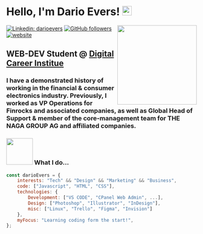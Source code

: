 <h1>Hello, I'm Dario Evers! <img src="https://media.giphy.com/media/hvRJCLFzcasrR4ia7z/giphy.gif" width="25"></h1>
<img align='right' src="https://media.giphy.com/media/17b875GGvV9m9sLmNc/giphy.gif" width="210">

[![Linkedin: darioevers](https://img.shields.io/badge/-darioevers-blue?style=flat-square&logo=Linkedin&logoColor=white&link=https://www.linkedin.com/in/dario-n-evers/)](https://www.linkedin.com/in/dario-n-evers/)
[![GitHub followers](https://img.shields.io/github/followers/darioevers?style=social)](https://github.com/darioevers)
[![website](https://img.shields.io/badge/Website-46a2f1.svg?&style=flat-square&logo=Google-Chrome&logoColor=white&link=https://darioevers.com/)](https://darioevers.com/)

<h2> WEB-DEV Student @ <a href="https://digitalcareerinstitute.org/">Digital Career Institue</a></h2>

<h3> I have a demonstrated history of working in the financial & consumer electronics industry. Previously, I worked as VP Operations for Finrocks and associated companies, as well as Global Head of Support & member of the core-management team for THE NAGA GROUP AG and affiliated companies.</h3>

### <img src="https://media.giphy.com/media/lp6ZqyHa5z3v9FasLj/giphy.gif" width="70"> What I do...

```javascript
const darioEvers = {
    interests: "Tech" && "Design" && "Marketing" && "Business",
    code: ["Javascript", "HTML", "CSS"],
    technologies: {
        Development: ["VS CODE", "CPanel Web Admin", ...],
        Design: ["Photoshop", "Illustrator", "InDesign"],
        misc: ["Linux", "Trello", "Figma", "Invision"]
    },
    myFocus: "Learning coding form the start!",
};
```
